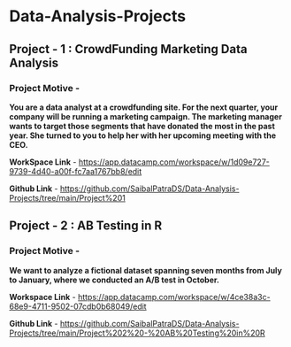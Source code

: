 # Data-Analysis-Projects

## Project - 1 : CrowdFunding Marketing Data Analysis

### Project Motive - 
**You are a data analyst at a crowdfunding site. For the next quarter, your company will be running a marketing campaign. The marketing manager wants to target those segments that have donated the most in the past year. She turned to you to help her with her upcoming meeting with the CEO.**

**WorkSpace Link** - https://app.datacamp.com/workspace/w/1d09e727-9739-4d40-a00f-fc7aa1767bb8/edit

**Github Link** - https://github.com/SaibalPatraDS/Data-Analysis-Projects/tree/main/Project%201


## Project - 2 : AB Testing in R

### Project Motive - 
**We want to analyze a fictional dataset spanning seven months from July to January, where we conducted an A/B test in October.**

**Workspace Link** - https://app.datacamp.com/workspace/w/4ce38a3c-68e9-4711-9502-07cdb0b68049/edit

**Github Link** - https://github.com/SaibalPatraDS/Data-Analysis-Projects/tree/main/Project%202%20-%20AB%20Testing%20in%20R
